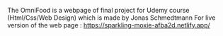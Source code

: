 The OmniFood is a webpage of final project for Udemy course (Html/Css/Web Design) which is made by Jonas Schmedtmann
For live version of the web page : https://sparkling-moxie-afba2d.netlify.app/
